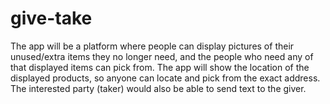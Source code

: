# give-take

The app will be a platform where people can display pictures of their unused/extra items they no longer need, and the people who need any of that displayed items can pick from. The app will show the location of the displayed products, so anyone can locate and pick from the exact address. The interested party (taker) would also be able to send text to the giver.
